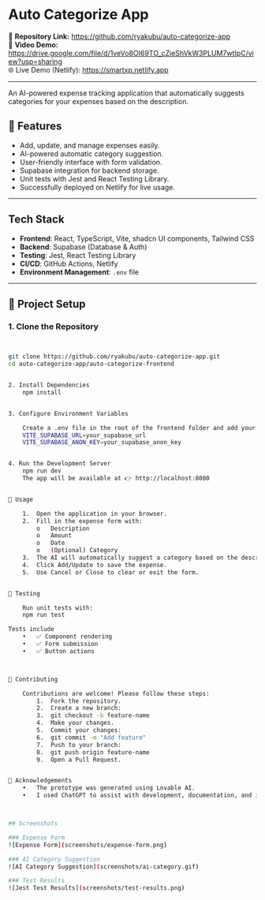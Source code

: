 # Auto Categorize App  


📂 **Repository Link:** https://github.com/ryakubu/auto-categorize-app  
🎥 **Video Demo:** https://drive.google.com/file/d/1veVo8OI69TO_cZieShVkW3PLUM7wtIpC/view?usp=sharing  
🌐 Live Demo (Netlify): https://smartxp.netlify.app

---

An AI-powered expense tracking application that automatically suggests categories for your expenses based on the description.  


## 🚀 Features
- Add, update, and manage expenses easily.  
- AI-powered automatic category suggestion.  
- User-friendly interface with form validation.  
- Supabase integration for backend storage.  
- Unit tests with Jest and React Testing Library.
- Successfully deployed on Netlify for live usage.

---


## Tech Stack

- **Frontend**: React, TypeScript, Vite, shadcn UI components, Tailwind CSS  
- **Backend**: Supabase (Database & Auth)  
- **Testing**: Jest, React Testing Library  
- **CI/CD**: GitHub Actions, Netlify 
- **Environment Management**: `.env` file

---


## 📂 Project Setup

### 1. Clone the Repository


```bash


git clone https://github.com/ryakubu/auto-categorize-app.git
cd auto-categorize-app/auto-categorize-frontend


2. Install Dependencies
    npm install


3. Configure Environment Variables

    Create a .env file in the root of the frontend folder and add your Supabase credentials:
    VITE_SUPABASE_URL=your_supabase_url
    VITE_SUPABASE_ANON_KEY=your_supabase_anon_key


4. Run the Development Server
    npm run dev
    The app will be available at 👉 http://localhost:8080


📖 Usage

    1.	Open the application in your browser.
    2.	Fill in the expense form with:
        o	Description
        o	Amount
        o	Date
        o	(Optional) Category
    3.	The AI will automatically suggest a category based on the description.
    4.	Click Add/Update to save the expense.
    5.	Use Cancel or Close to clear or exit the form.


🧪 Testing

    Run unit tests with:
    npm run test

Tests include
    •	✅ Component rendering
    •	✅ Form submission
    •	✅ Button actions



🤝 Contributing

    Contributions are welcome! Please follow these steps:
        1.	Fork the repository.
        2.	Create a new branch:
        3.	git checkout -b feature-name
        4.	Make your changes.
        5.	Commit your changes:
        6.	git commit -m "Add feature"
        7.	Push to your branch:
        8.	git push origin feature-name
        9.	Open a Pull Request.


🙌 Acknowledgements
    •	The prototype was generated using Lovable AI.
    •	I used ChatGPT to assist with development, documentation, and improvements.



## Screenshots

### Expense Form
![Expense Form](screenshots/expense-form.png)

### AI Category Suggestion
![AI Category Suggestion](screenshots/ai-category.gif)

### Test Results
![Jest Test Results](screenshots/test-results.png)


